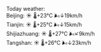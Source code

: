 Today weather:  
Beijing: ☀️   🌡️+23°C 🌬️↓19km/h  
Tianjin: ☀️   🌡️+25°C 🌬️↓15km/h  
Shijiazhuang: ☀️   🌡️+27°C 🌬️↙9km/h  
Tangshan: ☀️   🌡️+26°C 🌬️↓23km/h  
